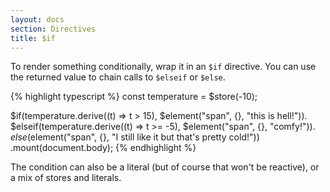 ```yaml
---
layout: docs
section: Directives
title: $if
---
```


To render something conditionally, wrap it in an `$if` directive. You can use the returned value to chain calls to `$elseif` or `$else`.

{% highlight typescript %}
const temperature = $store(-10);

$if(temperature.derive((t) => t > 15), $element("span", {}, "this is hell!")).
$elseif(temperature.derive((t) => t >= -5), $element("span", {}, "comfy!")).
$else($element("span", {}, "I still like it but that's pretty cold!"))
.mount(document.body);
{% endhighlight %}

The condition can also be a literal (but of course that won't be reactive), or a mix of stores and literals.
